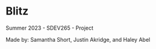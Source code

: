 # Blitz

Summer 2023 -  SDEV265 -  Project

Made by: Samantha Short, Justin Akridge, and Haley Abel
